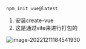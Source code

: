 `npm init vue@latest`

1. 安装create-vue
2. 这是通过vite来进行打包的

![image-20221211184541930](https://finzulpic.oss-cn-hangzhou.aliyuncs.com/image-20221211184541930.png)